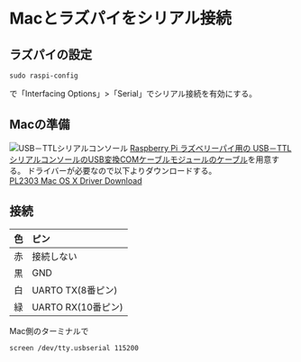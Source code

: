 # Macとラズパイをシリアル接続
## ラズパイの設定
```
sudo raspi-config
```

で「Interfacing Options」>「Serial」でシリアル接続を有効にする。

## Macの準備
![USB－TTLシリアルコンソール](https://images-na.ssl-images-amazon.com/images/I/61paqf6ELFL._SL1024_.jpg)
[Raspberry Pi ラズベリーパイ用の USB－TTLシリアルコンソールのUSB変換COMケーブルモジュールのケーブル](https://www.amazon.co.jp/dp/B00K7YYFNM/)を用意する。
ドライバーが必要なので以下よりダウンロードする。  
[PL2303 Mac OS X Driver Download](http://www.prolific.com.tw/US/ShowProduct.aspx?p_id=229&pcid=41) 

## 接続
| 色   | ピン               |
| :--- | :---               |
| 赤   | 接続しない         |
| 黒   | GND                |
| 白   | UARTO TX(8番ピン)  |
| 緑   | UARTO RX(10番ピン) |

Mac側のターミナルで
```
screen /dev/tty.usbserial 115200
```

